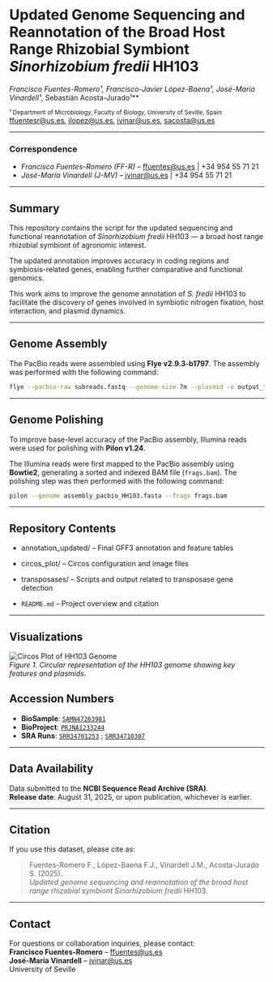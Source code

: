 # Updated Genome Sequencing and Reannotation of the Broad Host Range Rhizobial Symbiont *Sinorhizobium fredii* HH103

**Francisco Fuentes-Romero¹*, Francisco-Javier López-Baena¹, José-María Vinardell¹*, Sebastián Acosta-Jurado¹**

<sup>¹ Department of Microbiology, Faculty of Biology, University of Seville, Spain</sup>  
ffuentesr@us.es, jlopez@us.es, jvinar@us.es, sacosta@us.es

---

### Correspondence

- *Francisco Fuentes-Romero (FF-R)* – ffuentes@us.es | +34 954 55 71 21  
- *José-María Vinardell (J-MV)* – jvinar@us.es | +34 954 55 71 21

---

## Summary

This repository contains the script for the updated sequencing and functional reannotation of *Sinorhizobium fredii* HH103 — a broad host range rhizobial symbiont of agronomic interest.

The updated annotation improves accuracy in coding regions and symbiosis-related genes, enabling further comparative and functional genomics.

This work aims to improve the genome annotation of *S. fredii* HH103 to facilitate the discovery of genes involved in symbiotic nitrogen fixation, host interaction, and plasmid dynamics.


---

## Genome Assembly

The PacBio reads were assembled using **Flye v2.9.3-b1797**. The assembly was performed with the following command:

```bash
flye --pacbio-raw subreads.fastq --genome-size 7m --plasmid -o output_flye -t 24 --scaffold -m 10000
```

---

## Genome Polishing

To improve base-level accuracy of the PacBio assembly, Illumina reads were used for polishing with **Pilon v1.24**.

The Illumina reads were first mapped to the PacBio assembly using **Bowtie2**, generating a sorted and indexed BAM file (`frags.bam`). The polishing step was then performed with the following command:

```bash
pilon --genome assembly_pacbio_HH103.fasta --frags frags.bam
```

---

## Repository Contents

- annotation_updated/ – Final GFF3 annotation and feature tables

- circos_plot/ – Circos configuration and image files

- transposases/ – Scripts and output related to transposase gene detection
  
- `README.md` – Project overview and citation

---

## Visualizations
![Circos Plot of HH103 Genome](circos_plot/HH103_circos.png)  
*Figure 1. Circular representation of the HH103 genome showing key features and plasmids.*

## Accession Numbers

- **BioSample**: [`SAMN47263981`](https://www.ncbi.nlm.nih.gov/biosample/SAMN47263981)  
- **BioProject**: [`PRJNA1233244`](https://www.ncbi.nlm.nih.gov/bioproject/PRJNA1233244)  
- **SRA Runs**: [`SRR34701253`](https://dataview.ncbi.nlm.nih.gov/object/SRR34701253) ; [`SRR34710307`](https://dataview.ncbi.nlm.nih.gov/object/SRR34710307)

---

## Data Availability

Data submitted to the **NCBI Sequence Read Archive (SRA)**.  
**Release date**: August 31, 2025, or upon publication, whichever is earlier.

---

## Citation

If you use this dataset, please cite as:

> Fuentes-Romero F., López-Baena F.J., Vinardell J.M., Acosta-Jurado S. (2025).  
> *Updated genome sequencing and reannotation of the broad host range rhizobial symbiont Sinorhizobium fredii* HH103.

---

## Contact

For questions or collaboration inquiries, please contact:  
**Francisco Fuentes-Romero** – ffuentes@us.es  
**José-María Vinardell** – jvinar@us.es  
University of Seville
